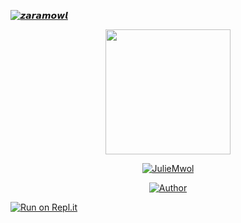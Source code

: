 
  
[![𝙯𝙖𝙧𝙖𝙢𝙤𝙬𝙡](https://www.herokucdn.com/deploy/button.svg)](https://heroku.com/deploy?template=https://github.com/Anu00123/zaramow.lv3/edit/master/README.md)
<div align="center">
  <img border-radius: 15px src="https://i.ibb.co/9rrnJ7g/20210815-080839.jpg" width="200" height="200"/>
  <p align="center">
<a href="#"><img title="JulieMwol" src="https://img.shields.io/badge/JulieMwol-green?colorA=%23ff0000&colorB=%23017e40&style=for-the-badge"></a>
</p>
  <p align="center">
<a href="https://github.com/farhan-dqz"><img title="Author" src="https://s10.gifyu.com/images/87644b9756a75c15a840372f61531b14.png"></a>
</p>
</div>
<p align=
   
   
        
    

  
[![Run on Repl.it](https://repl.it/badge/github/quiec/whatsAlfa)](https://replit.com/@Farhandqz/JulieMwol)
  






  



    



    
   
  
    


